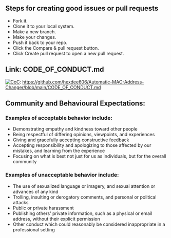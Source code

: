 ## Steps for creating good issues or pull requests

* Fork it.
* Clone it to your local system.
* Make a new branch.
* Make your changes.
* Push it back to your repo.
* Click the Compare & pull request button.
* Click Create pull request to open a new pull request.


## Link: CODE_OF_CONDUCT.md
[![CoC](https://badgen.net/badge/CODE_OF_CONDUCT/Link/blue?icon=information)](https://github.com/hexdee606/Automatic-MAC-Address-Changer/blob/main/CODE_OF_CONDUCT.md): https://github.com/hexdee606/Automatic-MAC-Address-Changer/blob/main/CODE_OF_CONDUCT.md

## Community and Behavioural Expectations:

### Examples of acceptable behavior include:

* Demonstrating empathy and kindness toward other people
* Being respectful of differing opinions, viewpoints, and experiences
* Giving and gracefully accepting constructive feedback
* Accepting responsibility and apologizing to those affected by our mistakes,
  and learning from the experience
* Focusing on what is best not just for us as individuals, but for the
  overall community
  
### Examples of unacceptable behavior include:

* The use of sexualized language or imagery, and sexual attention or
  advances of any kind
* Trolling, insulting or derogatory comments, and personal or political attacks
* Public or private harassment
* Publishing others' private information, such as a physical or email
  address, without their explicit permission
* Other conduct which could reasonably be considered inappropriate in a
  professional setting
